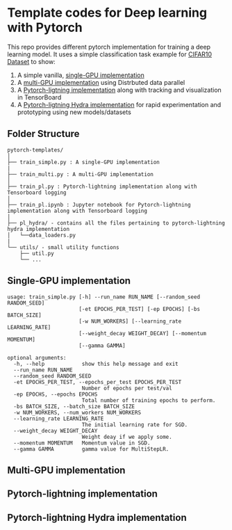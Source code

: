 # Template codes for Deep learning with Pytorch
This repo provides different pytorch implementation for training a deep learning model. It uses a simple classification task example for [CIFAR10 Dataset](https://www.cs.toronto.edu/~kriz/cifar.html) to show:
  1. A simple vanilla, [single-GPU implementation](#single-gpu-implementation)
  2. A [multi-GPU implementation](#multi-gpu-implementation) using Distrbuted data parallel
  3. A [Pytorch-ligtning implementation](#pytorch-lightning-implementation) along with tracking and visualization in TensorBoard
  4. A [Pytorch-ligtning Hydra implementation](#pytorch-lightning-hydra-implementation) for rapid experimentation and prototyping using new models/datasets

## Folder Structure
  ```
  pytorch-templates/
  │
  ├── train_simple.py : A single-GPU implementation
  |
  ├── train_multi.py : A multi-GPU implementation
  │
  ├── train_pl.py : Pytorch-lightning implementation along with Tensorboard logging
  │
  ├── train_pl.ipynb : Jupyter notebook for Pytorch-lightning implementation along with Tensorboard logging
  │
  ├── pl_hydra/ - contains all the files pertaining to pytorch-lightning hydra implementation
  │   └──data_loaders.py
  |
  └── utils/ - small utility functions
      ├── util.py
      └── ...
  ```
  
## Single-GPU implementation
```
usage: train_simple.py [-h] --run_name RUN_NAME [--random_seed RANDOM_SEED]
                       [-et EPOCHS_PER_TEST] [-ep EPOCHS] [-bs BATCH_SIZE]
                       [-w NUM_WORKERS] [--learning_rate LEARNING_RATE]
                       [--weight_decay WEIGHT_DECAY] [--momentum MOMENTUM]
                       [--gamma GAMMA]

optional arguments:
  -h, --help            show this help message and exit
  --run_name RUN_NAME
  --random_seed RANDOM_SEED
  -et EPOCHS_PER_TEST, --epochs_per_test EPOCHS_PER_TEST
                        Number of epochs per test/val
  -ep EPOCHS, --epochs EPOCHS
                        Total number of training epochs to perform.
  -bs BATCH_SIZE, --batch_size BATCH_SIZE
  -w NUM_WORKERS, --num_workers NUM_WORKERS
  --learning_rate LEARNING_RATE
                        The initial learning rate for SGD.
  --weight_decay WEIGHT_DECAY
                        Weight deay if we apply some.
  --momentum MOMENTUM   Momentum value in SGD.
  --gamma GAMMA         gamma value for MultiStepLR.
```
## Multi-GPU implementation

## Pytorch-lightning implementation

## Pytorch-lightning Hydra implementation

